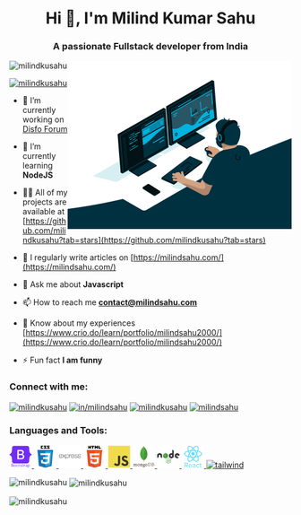 <h1 align="center">Hi 👋, I'm Milind Kumar Sahu</h1>
<h3 align="center">A passionate Fullstack developer from India</h3>
<img align="right" alt="Coding" width="400" src="https://raw.githubusercontent.com/milindkusahu/milindkusahu/main/coding.gif">

<p align="left"> <img src="https://komarev.com/ghpvc/?username=milindkusahu&label=Profile%20views&color=0e75b6&style=flat" alt="milindkusahu" /> </p>

<p align="left"> <a href="https://twitter.com/milindkusahu" target="blank"><img src="https://img.shields.io/twitter/follow/milindkusahu?logo=twitter&style=for-the-badge" alt="milindkusahu" /></a> </p>

- 🔭 I’m currently working on [Disfo Forum](https://github.com/milindkusahu/Disfo-Forum-Backend)

- 🌱 I’m currently learning **NodeJS**

- 👨‍💻 All of my projects are available at [https://github.com/milindkusahu?tab=stars](https://github.com/milindkusahu?tab=stars)

- 📝 I regularly write articles on [https://milindsahu.com/](https://milindsahu.com/)

- 💬 Ask me about **Javascript**

- 📫 How to reach me **contact@milindsahu.com**

- 📄 Know about my experiences [https://www.crio.do/learn/portfolio/milindsahu2000/](https://www.crio.do/learn/portfolio/milindsahu2000/)

- ⚡ Fun fact **I am funny**

<h3 align="left">Connect with me:</h3>
<p align="left">
<a href="https://twitter.com/milindkusahu" target="blank"><img align="center" src="https://raw.githubusercontent.com/rahuldkjain/github-profile-readme-generator/master/src/images/icons/Social/twitter.svg" alt="milindkusahu" height="30" width="40" /></a>
<a href="https://linkedin.com/in/in/milindsahu" target="blank"><img align="center" src="https://raw.githubusercontent.com/rahuldkjain/github-profile-readme-generator/master/src/images/icons/Social/linked-in-alt.svg" alt="in/milindsahu" height="30" width="40" /></a>
<a href="https://instagram.com/milindkusahu" target="blank"><img align="center" src="https://raw.githubusercontent.com/rahuldkjain/github-profile-readme-generator/master/src/images/icons/Social/instagram.svg" alt="milindkusahu" height="30" width="40" /></a>
<a href="https://www.leetcode.com/milindsahu" target="blank"><img align="center" src="https://raw.githubusercontent.com/rahuldkjain/github-profile-readme-generator/master/src/images/icons/Social/leet-code.svg" alt="milindsahu" height="30" width="40" /></a>
</p>

<h3 align="left">Languages and Tools:</h3>
<p align="left"> <a href="https://getbootstrap.com" target="_blank" rel="noreferrer"> <img src="https://raw.githubusercontent.com/devicons/devicon/master/icons/bootstrap/bootstrap-plain-wordmark.svg" alt="bootstrap" width="40" height="40"/> </a> <a href="https://www.w3schools.com/css/" target="_blank" rel="noreferrer"> <img src="https://raw.githubusercontent.com/devicons/devicon/master/icons/css3/css3-original-wordmark.svg" alt="css3" width="40" height="40"/> </a> <a href="https://expressjs.com" target="_blank" rel="noreferrer"> <img src="https://raw.githubusercontent.com/devicons/devicon/master/icons/express/express-original-wordmark.svg" alt="express" width="40" height="40"/> </a> <a href="https://www.w3.org/html/" target="_blank" rel="noreferrer"> <img src="https://raw.githubusercontent.com/devicons/devicon/master/icons/html5/html5-original-wordmark.svg" alt="html5" width="40" height="40"/> </a> <a href="https://developer.mozilla.org/en-US/docs/Web/JavaScript" target="_blank" rel="noreferrer"> <img src="https://raw.githubusercontent.com/devicons/devicon/master/icons/javascript/javascript-original.svg" alt="javascript" width="40" height="40"/> </a> <a href="https://www.mongodb.com/" target="_blank" rel="noreferrer"> <img src="https://raw.githubusercontent.com/devicons/devicon/master/icons/mongodb/mongodb-original-wordmark.svg" alt="mongodb" width="40" height="40"/> </a> <a href="https://nodejs.org" target="_blank" rel="noreferrer"> <img src="https://raw.githubusercontent.com/devicons/devicon/master/icons/nodejs/nodejs-original-wordmark.svg" alt="nodejs" width="40" height="40"/> </a> <a href="https://reactjs.org/" target="_blank" rel="noreferrer"> <img src="https://raw.githubusercontent.com/devicons/devicon/master/icons/react/react-original-wordmark.svg" alt="react" width="40" height="40"/> </a> <a href="https://tailwindcss.com/" target="_blank" rel="noreferrer"> <img src="https://www.vectorlogo.zone/logos/tailwindcss/tailwindcss-icon.svg" alt="tailwind" width="40" height="40"/> </a> </p>

<p><img align="left" src="https://github-readme-stats.vercel.app/api/top-langs?username=milindkusahu&show_icons=true&locale=en&layout=compact" alt="milindkusahu" /></p>

<p>&nbsp;<img align="center" src="https://github-readme-stats.vercel.app/api?username=milindkusahu&show_icons=true&locale=en" alt="milindkusahu" /></p>

<p><img align="center" src="https://github-readme-streak-stats.herokuapp.com/?user=milindkusahu&" alt="milindkusahu" /></p>
